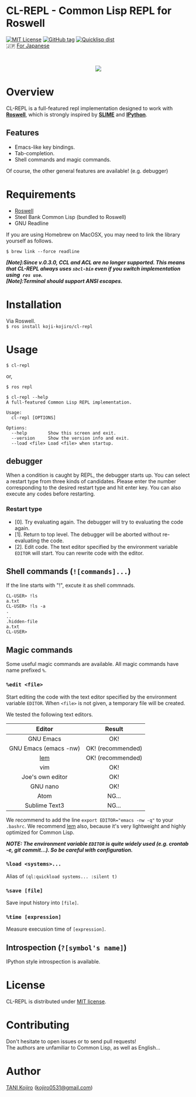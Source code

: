 # CL-REPL - Common Lisp REPL for Roswell

[![MIT License](http://img.shields.io/badge/license-MIT-blue.svg?style=flat)](https://github.com/koji-kojiro/cl-repl/blob/master/LICENSE)
[![GitHub tag](https://img.shields.io/github/tag/koji-kojiro/cl-repl.svg?style=flat)](https://github.com/koji-kojiro/cl-repl/releases)
[![Quicklisp dist](http://quickdocs.org/badge/cl-repl.svg)](http://quickdocs.org/cl-repl/)  
:jp: [For Japanese](README_jp.md)


<br>
<p align="center">
  <img src="https://github.com/koji-kojiro/cl-repl/blob/master/image/cl-repl.gif">
</p>


# Overview

CL-REPL is a full-featured repl implementation designed to work with **[Roswell](https://github.com/roswell/roswell/)**, which is strongly inspired by **[SLIME](https://github.com/slime/slime)** and **[IPython](https://github.com/ipython/ipython)**.

## Features

- Emacs-like key bindings.<br>
- Tab-completion.
- Shell commands and magic commands.

Of course, the other general features are available! (e.g. debugger)

# Requirements
- [Roswell](https://github.com/roswell/roswell/)
- Steel Bank Common Lisp (bundled to Roswell)
- GNU Readline

If you are using Homebrew on MacOSX, you may need to link the library yourself as follows.

```
$ brew link --force readline
```

***[Note]:Since v.0.3.0, CCL and ACL are no longer supported. This means that CL-REPL always uses `sbcl-bin` even if you switch implementation using` ros use`.***  
***[Note]:Terminal should support ANSI escapes.***

# Installation

Via Roswell.<br>
`$ ros install koji-kojiro/cl-repl`

# Usage
`$ cl-repl`

or,

`$ ros repl`

```
$ cl-repl --help
A full-featured Common Lisp REPL implementation.

Usage:
  cl-repl [OPTIONS]

Options:
  --help        Show this screen and exit.
  --version     Show the version info and exit.
  --load <file> Load <file> when startup.

```

## debugger
When a condition is caught by REPL, the debugger starts up. You can select a restart type from three kinds of candidates. Please enter the number corresponding to the desired restart type and hit enter key. You can also execute any codes before restarting.

### Restart type
- [0]. Try evaluating again.
    The debugger will try to evaluating the code again.
- [1]. Return to top level.
    The debugger will be aborted without re-evaluating the code.
- [2]. Edit code.
    The text editor specified by the environment variable `EDITOR` will start.
    You can rewrite code with the editor.

## Shell commands (`![commands]...`)

If the line starts with "!", excute it as shell commnads.

```
CL-USER> !ls
a.txt
CL-USER> !ls -a
.
..
.hidden-file
a.txt
CL-USER>
```

## Magic commands

Some useful magic commands are available. All magic commands have name prefixed `%`.

### `%edit <file>`
Start editing the code with the text editor specified by the environment variable `EDITOR`. When `<file>` is not given, a temporary file will be created.

We tested the following text editors.

| Editor | Result |
|:----------:|:-----------:|
| GNU Emacs | OK! |
| GNU Emacs (emacs -nw) | OK! (recommended)|
| [lem](https://github.com/cxxxr/lem) | OK!  (recommended)|
| vim | OK! |
| Joe's own editor | OK! |
| GNU nano | OK! |
| Atom | NG... |
| Sublime Text3 | NG... |

We recommend to add the line `export EDITOR="emacs -nw -q"` to your `.bashrc`. We recommend [lem](https://github.com/cxxxr/lem) also, because it's very lightweight and highly optimized for Common Lisp.

***NOTE: The environment variable `EDITOR` is quite widely used (e.g. crontab -e, git commit...). So be careful with configuration.***

### `%load <systems>...`

Alias of `(ql:quickload systems... :silent t)`

### `%save [file]`

Save input history into `[file]`.

### `%time [expression]`

Measure execusion time of `[expression]`.

## Introspection (`?[symbol's name]`)

IPython style introspection is available.

# License

CL-REPL is distributed under [MIT license](LICENSE).

# Contributing
Don't hesitate to open issues or to send pull requests!  
The authors are unfamiliar to Common Lisp, as well as English...

# Author

[TANI Kojiro](https://github.com/koji-kojiro) (kojiro0531@gmail.com)
